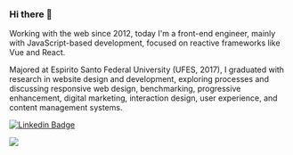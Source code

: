 ### Hi there 👋

Working with the web since 2012, today I'm a front-end engineer, mainly with JavaScript-based development, focused on reactive frameworks like Vue and React.

Majored at Espirito Santo Federal University (UFES, 2017), I graduated with research in website design and development, exploring processes and discussing responsive web design, benchmarking, progressive enhancement, digital marketing, interaction design, user experience, and content management systems.

[![Linkedin Badge](https://img.shields.io/badge/-LinkedIn-blue?style=flat&logo=Linkedin&logoColor=white&link=https://www.linkedin.com/in/renatodelpupo/)](https://www.linkedin.com/in/renatodelpupo/)

<a href="https://github.com/renatodelpupo">
  <img align="top" src="https://github-readme-stats.vercel.app/api/top-langs/?username=renatodelpupo&layout=compact&langs_count=6&theme=github_dark_dimmed" />
</a>

